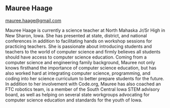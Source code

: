 ## Mauree Haage

[mauree.haage@gmail.com](mailto:mauree.haage@gmail.com)

Mauree Haage is currently a science teacher at North Mahaska Jr/Sr High in New Sharon, Iowa. She has presented at state, district, and national conferences in addition to facilitating hands on workshop sessions for practicing teachers. She is passionate about introducing students and teachers to the world of computer science and firmly believes all students should have access to computer science education. Coming from a computer science and engineering family background, Mauree not only knows firsthand the importance of computer science education, but has also worked hard at integrating computer science, programming, and coding into her science curriculum to better prepare students for the future. In addition to her involvement with Code.org, Mauree has also coached an FTC robotics team, is a member of the South Central Iowa STEM advisory board, as well as helping on several state workgroups advocating for computer science education and standards for the youth of Iowa.
